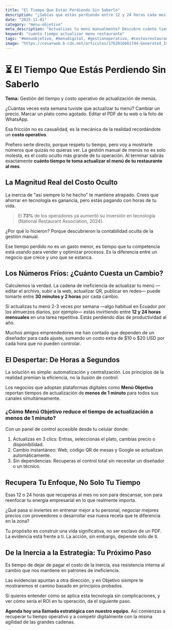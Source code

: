 ```yaml
---
title: "El Tiempo Que Estás Perdiendo Sin Saberlo"
description: "¿Sabías que estás perdiendo entre 12 y 24 horas cada mes solo actualizando tu menú? La gestión manual no es económica, es el costo oculto más grande de tu restaurante. Descubre por qué el 73% de operadores ya invirtió en tecnología para resolver este problema en menos de un minuto. Te muestro los números fríos que necesitas para dar el salto."
date: "2025-11-01"
category: "menu-objetivo"
meta_description: "Actualizas tu menú manualmente? Descubre cuánto tiempo pierdes y cómo recuperarlo en <1 minuto con tecnología centralizada. Datos de 2024-2025."
keyword: "cuanto tiempo actualizar menu restaurante"
tags: "#menuobjetivo, #menudigital, #gestionoperativa, #costosrestaurante, #cuantotiempoactualizarmenu"
image: "https://cesarweb.b-cdn.net/articulos/1762016661744-Generated_Image_October_31__2025_-_12_24PM__5_.webp"
---
```


# ⏳ El Tiempo Que Estás Perdiendo Sin Saberlo

**Tema:** Gestión del tiempo y costo operativo de actualización de menús.

¿Cuántas veces esta semana tuviste que actualizar tu menú? Cambiar un precio. Marcar un plato como agotado. Editar el PDF de tu web o la foto de WhatsApp.

Esa fricción no es casualidad, es la mecánica de la realidad recordándote un **costo operativo**.

Prefiero serte directo, porque respeto tu tiempo, pero voy a mostrarte números que quizás no quieras ver. La gestión manual de menús no es solo molesta, es el costo oculto más grande de tu operación. Al terminar sabrás exactamente **cuánto tiempo te toma actualizar el menú de tu restaurante al mes**.

## La Magnitud Real del Costo Oculto

La inercia de "así siempre lo he hecho" te mantiene atrapado. Crees que ahorrar en tecnología es ganancia, pero estás pagando con horas de tu vida.

> El **73%** de los operadores ya aumentó su inversión en tecnología (National Restaurant Association, 2024).

¿Por qué lo hicieron? Porque descubrieron la contabilidad oculta de la gestión manual.

Ese tiempo perdido no es un gasto menor, es tiempo que tu competencia está usando para vender y optimizar procesos. Es la diferencia entre un negocio que crece y uno que se estanca.

## Los Números Fríos: ¿Cuánto Cuesta un Cambio?

Calculemos la verdad. La cadena de ineficiencia de actualizar tu menú —editar el archivo, subir a la web, actualizar QR, publicar en redes— puede tomarte entre **30 minutos y 2 horas** por cada cambio.

Si actualizas tu menú 2-3 veces por semana —algo habitual en Ecuador por los almuerzos diarios, por ejemplo— estás invirtiendo entre **12 y 24 horas mensuales** en una tarea repetitiva. Estás perdiendo días de productividad al año.

Muchos amigos emprendedores me han contado que dependen de un diseñador para cada ajuste, sumando un costo extra de $10 o $20 USD por cada hora que no pueden controlar.

## El Despertar: De Horas a Segundos

La solución es simple: automatización y centralización. Los principios de la realidad premian la eficiencia, no la ilusión de control.

Los negocios que adoptan plataformas digitales como **Menú Objetivo** reportan tiempos de actualización de **menos de 1 minuto** para todos sus canales simultáneamente.

### ¿Cómo Menú Objetivo reduce el tiempo de actualización a menos de 1 minuto?

Con un panel de control accesible desde tu celular donde:

1.  Actualizas en 3 clics: Entras, seleccionas el plato, cambias precio o disponibilidad.
2.  Cambio instantáneo: Web, código QR de mesas y Google se actualizan automáticamente.
3.  Sin dependencias: Recuperas el control total sin necesitar un diseñador o un técnico.

## Recupera Tu Enfoque, No Solo Tu Tiempo

Esas 12 o 24 horas que recuperas al mes no son para descansar, son para reenfocar tu energía empresarial en lo que realmente importa.

¿Qué pasa si inviertes en entrenar mejor a tu personal, negociar mejores precios con proveedores o desarrollar esa nueva receta que te diferencia en la zona?

Tu propósito es construir una vida significativa, no ser esclavo de un PDF. La evidencia está frente a ti. La acción, sin embargo, depende solo de ti.

## De la Inercia a la Estrategia: Tu Próximo Paso

Es tiempo de dejar de pagar el costo de la inercia, esa resistencia interna al cambio que nos mantiene en patrones de ineficiencia.

Las evidencias apuntan a otra dirección, y en Objetivo siempre te mostraremos el camino basado en principios probados.

Si quieres entender cómo se aplica esta tecnología sin complicaciones, y ver cómo sería el ROI en tu operación, da el siguiente paso.

**Agenda hoy una llamada estratégica con nuestro equipo.** Así comienzas a recuperar tu tiempo operativo y a competir digitalmente con la misma agilidad de las grandes cadenas.